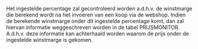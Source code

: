 Het ingestelde percentage zal gecontroleerd worden a.d.h.v. de winstmarge die berekend wordt na het invoeren van een koop via de webshop. Indien de berekende winstmarge onder dit ingestelde percentage komt, dan zal hiervan informatie weggeschreven worden in de tabel PRIJSMONITOR. A.d.h.v. deze informatie kan achterhaald worden waarom de prijs onder de ingestelde winstmarge is gekomen.